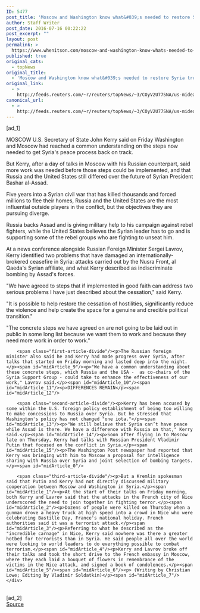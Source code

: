 ```yaml
---
ID: 5477
post_title: 'Moscow and Washington know what&#039;s needed to restore Syria truce: Kerry'
author: Staff Writer
post_date: 2016-07-16 00:22:22
post_excerpt: ""
layout: post
permalink: >
  https://www.whenitson.com/moscow-and-washington-know-whats-needed-to-restore-syria-truce-kerry/
published: true
original_cats:
  - topNews
original_title:
  - 'Moscow and Washington know what&#039;s needed to restore Syria truce: Kerry'
original_link:
  - >
    http://feeds.reuters.com/~r/reuters/topNews/~3/COyV2U77SNA/us-mideast-crisis-syria-usa-idUSKCN0ZV2PD
canonical_url:
  - >
    http://feeds.reuters.com/~r/reuters/topNews/~3/COyV2U77SNA/us-mideast-crisis-syria-usa-idUSKCN0ZV2PD
---
```

 [ad_1]
<br><div id="articleText">
<span id="midArticle_start"/>

<span id="midArticle_0"/><span class="focusParagraph" readability="3"><p><span class="articleLocation">MOSCOW</span> U.S. Secretary of State John Kerry said on Friday Washington and Moscow had reached a common understanding on the steps now needed to get Syria's peace process back on track.</p></span><span id="midArticle_1"/><p>But Kerry, after a day of talks in Moscow with his Russian counterpart, said more work was needed before those steps could be implemented, and that Russia and the United States still differed over the future of Syrian President Bashar al-Assad.</p><span id="midArticle_2"/><p>Five years into a Syrian civil war that has killed thousands and forced millions to flee their homes, Russia and the United States are the most influential outside players in the conflict, but the objectives they are pursuing diverge.</p><span id="midArticle_3"/><p>Russia backs Assad and is giving military help to his campaign against rebel fighters, while the United States believes the Syrian leader has to go and is supporting some of the rebel groups who are fighting to unseat him.</p><span id="midArticle_4"/><p>At a news conference alongside Russian Foreign Minister Sergei Lavrov, Kerry identified two problems that have damaged an internationally-brokered ceasefire in Syria: attacks carried out by the Nusra Front, al Qaeda's Syrian affiliate, and what Kerry described as indiscriminate bombing by Assad's forces.</p><span id="midArticle_5"/><p>"We have agreed to steps that if implemented in good faith can address two serious problems I have just described about the cessation," said Kerry.</p><span id="midArticle_6"/><p>"It is possible to help restore the cessation of hostilities, significantly reduce the violence and help create the space for a genuine and credible political transition."</p><span id="midArticle_7"/><p>"The concrete steps we have agreed on are not going to be laid out in public in some long list because we want them to work and because they need more work in order to work."</p><span id="midArticle_8"/>
        
        <span class="first-article-divide"/><p>The Russian foreign minister also said he and Kerry had made progress over Syria, after talks that started on Friday morning and lasted deep into the night.</p><span id="midArticle_9"/><p>"We have a common understanding about these concrete steps, which Russia and the USA -  as co-chairs of the Syria Support Group - could take to enhance the effectiveness of our work," Lavrov said.</p><span id="midArticle_10"/><span id="midArticle_11"/><p>DIFFERENCES REMAIN</p><span id="midArticle_12"/>
        
        <span class="second-article-divide"/><p>Kerry has been accused by some within the U.S. foreign policy establishment of being too willing to make concessions to Russia over Syria. But he stressed that Washington's policy has not changed "one iota."</p><span id="midArticle_13"/><p>"We still believe that Syria can’t have peace while Assad is there. We have a difference with Russia on that," Kerry said.</p><span id="midArticle_14"/><p>Soon after flying in to Moscow late on Thursday, Kerry had talks with Russian President Vladimir Putin that focused on the conflict in Syria.</p><span id="midArticle_15"/><p>The Washington Post newspaper had reported that Kerry was bringing with him to Moscow a proposal for intelligence sharing with Russia over Syria and joint selection of bombing targets.</p><span id="midArticle_0"/>
        
        <span class="third-article-divide"/><p>But a Kremlin spokesman said that Putin and Kerry had not directly discussed military cooperation between Moscow and Washington in Syria.</p><span id="midArticle_1"/><p>At the start of their talks on Friday morning, both Kerry and Lavrov said that the attacks in the French city of Nice underscored the need to join together in fighting terror.</p><span id="midArticle_2"/><p>Dozens of people were killed on Thursday when a gunman drove a heavy truck at high speed into a crowd in Nice who were celebrating Bastille Day, France's national holiday. French authorities said it was a terrorist attack.</p><span id="midArticle_3"/><p>Referring to what he described as the "incredible carnage" in Nice, Kerry said nowhere was there a greater hotbed for terrorists than in Syria. He said people all over the world were looking to world leaders to do everything possible to combat terrorism.</p><span id="midArticle_4"/><p>Kerry and Lavrov broke off their talks and took the short drive to the French embassy in Moscow, where they each laid a bouquet of flowers in remembrance of the victims in the Nice attack, and signed a book of condolences.</p><span id="midArticle_5"/><span id="midArticle_6"/><p> (Writing by Christian Lowe; Editing by Vladimir Soldatkin)</p><span id="midArticle_7"/></div>
<br>[ad_2]
<br><a href="http://feeds.reuters.com/~r/reuters/topNews/~3/COyV2U77SNA/us-mideast-crisis-syria-usa-idUSKCN0ZV2PD">Source </a>
